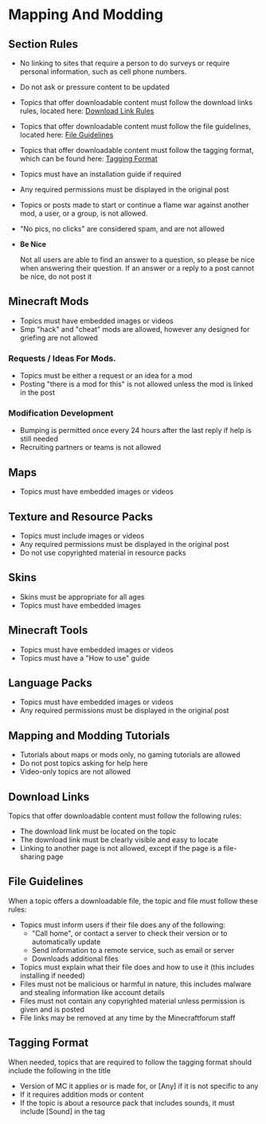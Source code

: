 # Mapping And Modding

## Section Rules

* No linking to sites that require a person to do surveys or require personal information, such as cell phone numbers.
* Do not ask or pressure content to be updated
* Topics that offer downloadable content must follow the download links rules, located here: [Download Link Rules](#mapping_and_modding:download_links)
* Topics that offer downloadable content must follow the file guidelines, located here: [File Guidelines](#mapping-and-modding:upload-guidelines) 
* Topics that offer downloadable content must follow the tagging format, which can be found here: [Tagging Format](#mapping-and-modding:tagging-format)
* Topics must have an installation guide if required
* Any required permissions must be displayed in the original post
* Topics or posts made to start or continue a flame war against another mod, a user, or a group, is not allowed.
* "No pics, no clicks" are considered spam, and are not allowed
* __Be Nice__

  Not all users are able to find an answer to a question, so please be nice when answering their question. If an answer 
  or a reply to a post cannot be nice, do not post it

## Minecraft Mods

* Topics must have embedded images or videos
* Smp "hack" and "cheat" mods are allowed, however any designed for griefing are not allowed

### Requests / Ideas For Mods.

* Topics must be either a request or an idea for a mod
* Posting "there is a mod for this" is not allowed unless the mod is linked in the post

### Modification Development

* Bumping is permitted once every 24 hours after the last reply if help is still needed
* Recruiting partners or teams is not allowed

## Maps

* Topics must have embedded images or videos

## Texture and Resource Packs

* Topics must include images or videos
* Any required permissions must be displayed in the original post
* Do not use copyrighted material in resource packs

## Skins

* Skins must be appropriate for all ages
* Topics must have embedded images

## Minecraft Tools

* Topics must have embedded images or videos
* Topics must have a "How to use" guide

## Language Packs

* Topics must have embedded images or videos
* Any required permissions must be displayed in the original post

## Mapping and Modding Tutorials

* Tutorials about maps or mods only, no gaming tutorials are allowed
* Do not post topics asking for help here
* Video-only topics are not allowed

## Download Links

Topics that offer downloadable content must follow the following rules:

  * The download link must be located on the topic
  * The download link must be clearly visible and easy to locate
  * Linking to another page is not allowed, except if the page is a file-sharing page
  
## File Guidelines

When a topic offers a downloadable file, the topic and file must follow these rules:

  * Topics must inform users if their file does any of the following:
    - "Call home", or contact a server to check their version or to automatically update
    - Send information to a remote service, such as email or server
    - Downloads additional files
  * Topics must explain what their file does and how to use it (this includes installing if needed)
  * Files must not be malicious or harmful in nature, this includes malware and stealing information like account details
  * Files must not contain any copyrighted material unless permission is given and is posted
  * File links may be removed at any time by the Minecraftforum staff
  
## Tagging Format

When needed, topics that are required to follow the tagging format should include the following in the title

 * Version of MC it applies or is made for, or [Any] if it is not specific to any 
 * If it requires addition mods or content
 * If the topic is about a resource pack that includes sounds, it must include [Sound] in the tag
 
